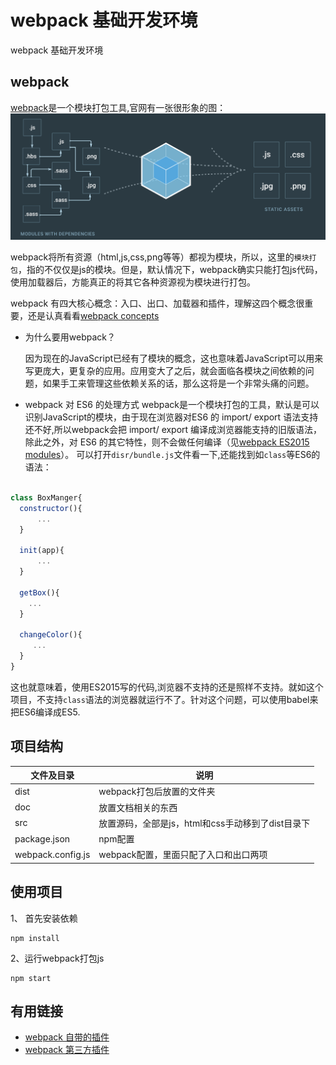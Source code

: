 # webpack 基础开发环境

webpack 基础开发环境

## webpack

[webpack](https://webpack.js.org/)是一个模块打包工具,官网有一张很形象的图：
![](doc/imgs/webpack-bundle.png)

webpack将所有资源（html,js,css,png等等）都视为模块，所以，这里的`模块打包`，指的不仅仅是js的模块。但是，默认情况下，webpack确实只能打包js代码，使用加载器后，方能真正的将其它各种资源视为模块进行打包。

webpack 有四大核心概念：入口、出口、加载器和插件，理解这四个概念很重要，还是认真看看[webpack concepts](https://webpack.js.org/concepts/)

- 为什么要用webpack？

  因为现在的JavaScript已经有了模块的概念，这也意味着JavaScript可以用来写更庞大，更复杂的应用。应用变大了之后，就会面临各模块之间依赖的问题，如果手工来管理这些依赖关系的话，那么这将是一个非常头痛的问题。
  
 - webpack 对 ES6 的处理方式
  webpack是一个模块打包的工具，默认是可以识别JavaScript的模块，由于现在浏览器对ES6 的 import/ export 语法支持还不好,所以webpack会把 import/ export 编译成浏览器能支持的旧版语法，除此之外，对 ES6 的其它特性，则不会做任何编译（见[webpack ES2015 modules](https://webpack.js.org/guides/getting-started/#es2015-modules)）。
  可以打开`disr/bundle.js`文件看一下,还能找到如`class`等ES6的语法：
  
  ``` js
  
class BoxManger{
    constructor(){
        ...
    }
    
    init(app){
        ...
    }

    getBox(){
      ...
    }

    changeColor(){
       ...
    }
}

```
这也就意味着，使用ES2015写的代码,浏览器不支持的还是照样不支持。就如这个项目，不支持`class`语法的浏览器就运行不了。针对这个问题，可以使用babel来把ES6编译成ES5.


## 项目结构

|文件及目录|说明|
|---|---|
|dist|webpack打包后放置的文件夹|
|doc|放置文档相关的东西|
|src|放置源码，全部是js，html和css手动移到了dist目录下|
|package.json|npm配置|
|webpack.config.js|webpack配置，里面只配了入口和出口两项|

## 使用项目

1、 首先安装依赖

```text
npm install 
```

2、运行webpack打包js
```text
npm start
```

## 有用链接

- [webpack 自带的插件](https://webpack.js.org/plugins/)
- [webpack 第三方插件](https://github.com/webpack-contrib/awesome-webpack#webpack-plugins)